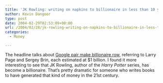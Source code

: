 ```yaml
---
title: 'JK Rowling: writing on napkins to billionaire in less than 10 years'
author: Kevin Dangoor
type: post
date: 2004-02-29T02:53:09+00:00
url: /2004/02/28/jk-rowling-writing-on-napkins-to-billionaire-in-less-than-10-years/
categories:
  - Money

---
```

The headline talks about [Google pair make billionaire row][1], referring to Larry Page and Sergey Brin, each estimated at $1 billion. I found it more interesting to see that JK Rowling, author of the _Harry Potter_ series, has become a billionaire. That&#8217;s pretty dramatic for someone who writes books to have generated that kind of money in the 21st century.

 [1]: http://news.bbc.co.uk/2/hi/business/3492986.stm "BBC NEWS | Business | Google pair make billionaire row"